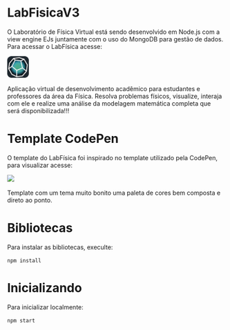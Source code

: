 # LabFisicaV3
O Laboratório de Física Virtual está sendo desenvolvido em Node.js com a view engine EJs juntamente com o uso do MongoDB para gestão de dados. Para acessar o LabFísica acesse:

<a href="https://codepen.io/">
    <img src="./views/public/img/icon.png" style="width: 50px; height: 50px;"/>
</a>

Aplicação virtual de desenvolvimento acadêmico para estudantes e professores da área da Física. Resolva problemas físicos, visualize, interaja com ele e realize uma análise da modelagem matemática completa que será disponibilizada!!!

# Template CodePen
O template do LabFísica foi inspirado no template utilizado pela CodePen, para visualizar acesse:
<a href="https://codepen.io/" style="">

<img src="https://img.shields.io/badge/Codepen-000000?style=for-the-badge&logo=codepen&logoColor=white"/>

</a>

Template com um tema muito bonito uma paleta de cores bem composta e direto ao ponto.

# Bibliotecas
Para instalar as bibliotecas, execulte:

```node
npm install
```

# Inicializando
Para inicializar localmente:

```
npm start
```